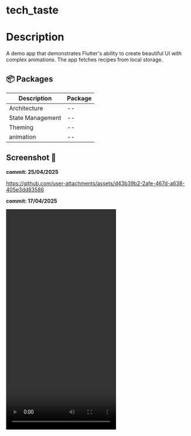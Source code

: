 # tech_taste

# Description
A demo app that demonstrates Flutter's ability to create beautiful UI with complex animations.
The app fetches recipes from local storage.

## 📦 Packages 
| Description    |   Package |
| ---------| -------|
| Architecture | --
| State Management |  --
| Theming | --
| animation | --

## Screenshot 📸



**commit: 25/04/2025**

https://github.com/user-attachments/assets/d43b39b2-2afe-467d-a638-405e3dd83586

**commit: 17/04/2025**

<td><video src="https://github.com/user-attachments/assets/a4200842-d4fa-4797-8145-75607bf2e7e8" height="600" width="300"></td>








